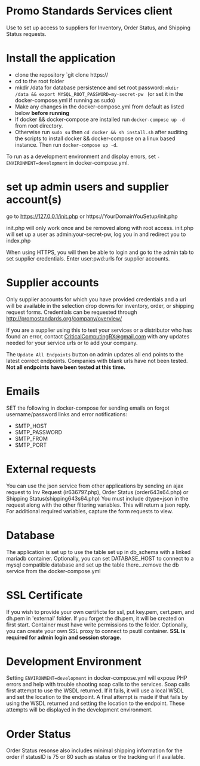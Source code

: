 # Promo Standards Services client
Use to set up access to suppliers for Inventory, Order Status, and Shipping Status requests.

# Install the application
* clone the repository `git clone https://
* cd to the root folder
* mkdir /data for database persistence and set root password: 
`mkdir /data && export MYSQL_ROOT_PASSWORD=my-secret-pw ` (or set it in the docker-compose.yml if running as sudo)
* Make any changes in the docker-compose.yml from default as listed below **before running**
* If docker && docker-compose are installed run `docker-compose up -d` from root directory. 
* Otherwise run `sudo su` then  `cd docker && sh install.sh` after auditing the scripts to install docker && docker-compose on a linux based instance.  Then  run `docker-compose up -d`.

To run as a development environment and display errors, set `-  ENVIRONMENT=development` in docker-compose.yml.

# set up admin users and supplier account(s)
go to https://127.0.0.1/init.php or https://YourDomainYouSetup/init.php

init.php will only work once and be removed along with root access.  init.php will set up a user as admin:your-secret-pw, log you in and redirect you to index.php

When using HTTPS, you will then be able to login and go to the admin tab to set supplier credentials. Enter user:pwd:urls for supplier accounts.

# Supplier accounts
Only supplier accounts for which you have provided credentials and a url will be available in the selection drop downs for inventory, order, or shipping request forms.  Credentials can be requested through http://promostandards.org/company/overview/

If you are a supplier using this to test your services or a distributor who has found an error, contact CriticalComputingRX@gmail.com with any updates needed for your service urls or to add your company.  

The `Update All Endpoints` button on admin updates all end points to the latest correct endpoints.  Companies with blank urls have not been tested.  **Not all endpoints have been tested at this time.**


# Emails
SET the following in docker-compose for sending emails on forgot username/password links and error notifications:
* SMTP_HOST
* SMTP_PASSWORD
* SMTP_FROM
* SMTP_PORT

# External requests
You can use the json service from other applications by sending an ajax request to Inv Request (ir636797.php), Order Status (order643s64.php) or Shipping Status(shipping643s64.php)   You must include dtype=json in the request along with the other filtering variables.  This will return a json reply.  For additional required variables, capture the form requests to view.

# Database
The application is set up to use the table set up in db_schema with a linked mariadb container.  Optionally, you can set DATABASE_HOST to connect to a mysql compatible database and set up the table there...remove the db service from the docker-compose.yml

# SSL Certificate
If you wish to provide your own certificte for ssl, put key.pem, cert.pem, and dh.pem in 'external' folder. If you forget the dh.pem, it will be created on first start.  Container must have write permissions to the folder.  Optionally, you can create your own SSL proxy to connect to psutil container.  **SSL is required for admin login and session storage.**

# Development Environment
Setting `ENVIRONMENT=development` in docker-compose.yml will expose PHP errors and help with trouble shooting soap calls to the services.  Soap calls first attempt to use the WSDL returned. If it fails, it will use a local WSDL and set the location to the endpoint. A final attempt is made if that fails by using the WSDL returned and setting the location to the endpoint.  These attempts will be displayed in the development environment.

# Order Status
Order Status resonse also includes minimal shipping information for the order if statusID is 75 or 80 such as status or the tracking url if available.
